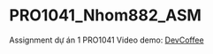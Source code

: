# PRO1041_Nhom882_ASM
Assignment dự án 1 PRO1041
Video demo: [DevCoffee](https://www.youtube.com/watch?v=5sSpZrwIQys&t=6s&pp=ygUMZnJlc2hlciBqYXZh)
